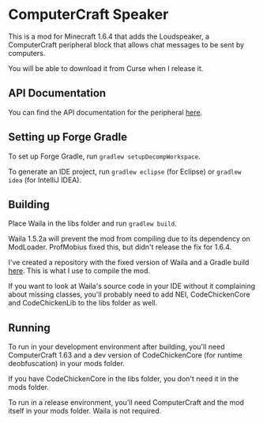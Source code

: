# ComputerCraft Speaker
This is a mod for Minecraft 1.6.4 that adds the Loudspeaker, a ComputerCraft peripheral block that allows chat messages to be sent by computers.

You will be able to download it from Curse when I release it.

## API Documentation
You can find the API documentation for the peripheral [here](https://github.com/Choonster/CC_Speaker/wiki/Peripheral-API-Documentation).

## Setting up Forge Gradle
To set up Forge Gradle, run `gradlew setupDecompWorkspace`.

To generate an IDE project, run `gradlew eclipse` (for Eclipse) or `gradlew idea` (for IntelliJ IDEA).

## Building
Place Waila in the libs folder and run `gradlew build`.

Waila 1.5.2a will prevent the mod from compiling due to its dependency on ModLoader. ProfMobius fixed this, but didn't release the fix for 1.6.4.

I've created a repository with the fixed version of Waila and a Gradle build [here](https://github.com/Choonster/Waila). This is what I use to compile the mod.

If you want to look at Waila's source code in your IDE without it complaining about missing classes, you'll probably need to add NEI, CodeChickenCore and CodeChickenLib to the libs folder as well.

## Running
To run in your development environment after building, you'll need ComputerCraft 1.63 and a dev version of CodeChickenCore (for runtime deobfuscation) in your mods folder.

If you have CodeChickenCore in the libs folder, you don't need it in the mods folder.

To run in a release environment, you'll need ComputerCraft and the mod itself in your mods folder. Waila is not required.